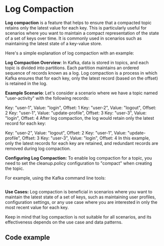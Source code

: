 # Log Compaction

**Log compaction** is a feature that helps to ensure that a compacted topic retains only the latest value for each key. This is particularly useful for scenarios where you want to maintain a compact representation of the state of a set of keys over time. It is commonly used in scenarios such as maintaining the latest state of a key-value store.

Here's a simple explanation of log compaction with an example:

**Log Compaction Overview**:
In Kafka, data is stored in topics, and each topic is divided into partitions. Each partition maintains an ordered sequence of records known as a log. Log compaction is a process in which Kafka ensures that for each key, only the latest record (based on the offset) is retained in the log.

**Example Scenario**:
Let's consider a scenario where we have a topic named "user-activity" with the following records:

Key: "user-1", Value: "login", Offset: 1
Key: "user-2", Value: "logout", Offset: 2
Key: "user-1", Value: "update-profile", Offset: 3
Key: "user-3", Value: "login", Offset: 4
After log compaction, the log would retain only the latest record for each key:

Key: "user-2", Value: "logout", Offset: 2
Key: "user-1", Value: "update-profile", Offset: 3
Key: "user-3", Value: "login", Offset: 4
In this example, only the latest records for each key are retained, and redundant records are removed during log compaction.

**Configuring Log Compaction:**
To enable log compaction for a topic, you need to set the cleanup.policy configuration to "compact" when creating the topic.

For example, using the Kafka command line tools:
```bin/kafka-topics.sh --create --topic user-activity --bootstrap-server localhost:9092 --partitions 3 --replication-factor 1 --config cleanup.policy=compact
```

**Use Cases:**
Log compaction is beneficial in scenarios where you want to maintain the latest state of a set of keys, such as maintaining user profiles, configuration settings, or any use case where you are interested in only the most recent value for each key.

Keep in mind that log compaction is not suitable for all scenarios, and its effectiveness depends on the use case and data patterns.

## Code example